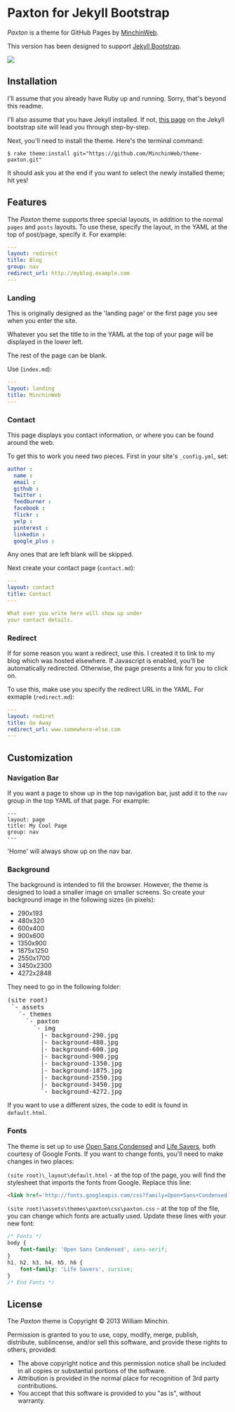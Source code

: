 ﻿Paxton for Jekyll Bootstrap
==========================

*Paxton* is a theme for GitHub Pages by [MinchinWeb](http://github.com/minchinweb/theme-paxton).

This version has been designed to support [Jekyll Bootstrap](http://jekyllbootstrap.com/).

[![](http://minchin.ca/theme-paxton/images/paxton-example.png)](http://minchin.ca/theme-paxton)

## Installation

I'll assume that you already have Ruby up and running. Sorry, that's beyond this
readme.

I'll also assume that you have Jekyll installed. If not, [this page](http://jekyllbootstrap.com/usage/jekyll-quick-start.html) on the Jekyll
bootstrap site will lead you through step-by-step.

Next, you'll need to install the theme. Here's the terminal command:

~~~
$ rake theme:install git="https://github.com/MinchinWeb/theme-paxton.git"
~~~

It should ask you at the end if you want to select the newly installed theme;
hit yes!

## Features

The *Paxton* theme supports three special layouts, in addition to the normal
`pages` and `posts` layouts. To use these, specify the layout, in the YAML at the top
of post/page, specify it. For example:

~~~yaml
---
layout: redirect
title: Blog
group: nav
redirect_url: http://myblog.example.com
---
~~~

### Landing

This is originally designed as the 'landing page' or the first page you see when
you enter the site.

Whatever you set the title to in the YAML at the top of your page will be
displayed in the lower left.

The rest of the page can be blank.

Use (`index.md`):
~~~yaml
---
layout: landing
title: MinchinWeb
---

~~~

### Contact

This page displays you contact information, or where you can be found around the
web.

To get this to work you need two pieces. First in your site's `_config.yml`, set:

~~~yaml
author :
  name :
  email :
  github :
  twitter :
  feedburner :
  facebook :
  flickr :
  yelp :
  pinterest :
  linkedin :
  google_plus :
~~~

Any ones that are left blank will be skipped.

Next create your contact page (`contact.md`):

~~~yaml
---
layout: contact
title: Contact
---

What ever you write here will show up under
your contact details.
~~~

### Redirect

If for some reason you want a redirect, use this. I created it to link to my
blog which was hosted elsewhere. If Javascript is enabled, you'll be
automatically redirected. Otherwise, the page presents a link for you to click
on.

To use this, make use you specify the redirect URL in the YAML. For exmaple
(`redirect.md`):

~~~yaml
---
layout: rediret
title: Go Away
redirect_url: www.somewhere-else.com
---
~~~

## Customization

### Navigation Bar

If you want a page to show up in the top navigation bar, just add it to the
`nav` group in the top YAML of that page. For example:

~~~
---
layout: page
title: My Cool Page
group: nav
---
~~~

'Home' will always show up on the nav bar.

### Background

The background is intended to fill the browser. However, the theme is designed
to load a smaller image on smaller screens. So create your background image in
the following sizes (in pixels):

* 290x193
* 480x320
* 600x400
* 900x600
* 1350x900
* 1875x1250
* 2550x1700
* 3450x2300
* 4272x2848

They need to go in the following folder:

<pre>(site root)
 `- assets
   `- themes
     `- paxton
	   `- img
	     |- background-290.jpg
		 |- background-480.jpg
		 |- background-600.jpg
		 |- background-900.jpg
		 |- background-1350.jpg
		 |- background-1875.jpg
		 |- background-2550.jpg
		 |- background-3450.jpg
		 `- background-4272.jpg</pre>

If you want to use a different sizes, the code to edit is found in `default.html`.

### Fonts

The theme is set up to use
[Open Sans Condensed](https://www.google.com/fonts/specimen/Open+Sans+Condensed)
and [Life Savers](https://www.google.com/fonts/specimen/Life+Savers), both
courtesy of Google Fonts. If you want to change fonts, you'll need to make
changes in two places:

`(site root)\_layout\default.html` - at the top of the page, you will find the stylesheet that
imports the fonts from Google. Replace this line:

~~~html
<link href='http://fonts.googleapis.com/css?family=Open+Sans+Condensed:300,300italic,700|Life+Savers' rel='stylesheet' type='text/css'>
~~~

`(site root)\assets\themes\paxton\css\paxton.css` - at the top of the file,
you can change which fonts are actually used. Update these lines with your new
font:

~~~css
/* Fonts */
body {
	font-family: 'Open Sans Condensed', sans-serif;
}
h1, h2, h3, h4, h5, h6 {
    font-family: 'Life Savers', cursive;
}
/* End Fonts */
~~~

## License

The *Paxton* theme is Copyright &copy; 2013 William Minchin.

Permission is granted to you to use, copy, modify, merge, publish, distribute,
sublincense, and/or sell this software, and provide these rights to others,
provided:

+ The above copyright notice and this permission notice shall be included
	in all copies or substantial portions of the software.
+ Attribution is provided in the normal place for recognition of 3rd party
	contributions.
+ You accept that this software is provided to you "as is", without
    warranty.
